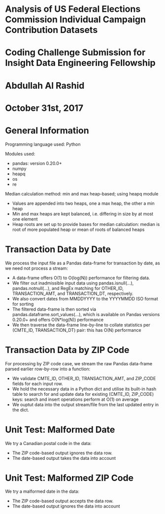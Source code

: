 
#	Analysis of US Federal Elections Commission Individual Campaign Contribution Datasets

#		Coding Challenge Submission for Insight Data Engineering Fellowship


	
#					Abdullah Al Rashid


#					October 31st, 2017



# General Information

Programming language used: Python

Modules used:
* pandas: version 0.20.0+
* numpy
* heapq
* os
* re

Median calculation method: min and max heap-based; using heapq module
* Values are appended into two heaps, one a max heap, the other a min heap
* Min and max heaps are kept balanced, i.e. differing in size by at most one element
* Heap roots are set up to provide bases for median calculation: median is root of more populated heap or mean of roots of balanced heaps


# Transaction Data by Date


We process the input file as a Pandas data-frame for transaction by date, as we need not process a stream:
* A data-frame offers O(1) to O(log(N)) performance for filtering data.
* We filter out inadmissible input data using pandas.isnull(...), pandas.notnull(...), and RegEx matching for OTHER_ID, TRANSACTION_AMT, and TRANSACTION_DT, respectively.
* We also convert dates from MMDDYYYY to the YYYYMMDD ISO format for sorting
* The filtered data-frame is then sorted via pandas.dataframe.sort_values(...), which is available on Pandas versions 0.20.0+ and offers O(N*log(N)) performance
* We then traverse the data-frame line-by-line to collate statistics per (CMTE_ID, TRANSACTION_DT) pair: this has O(N) performance



# Transaction Data by ZIP Code

For processing by ZIP code case, we stream the raw Pandas data-frame parsed earlier row-by-row into a function:
* We validate CMTE_ID, OTHER_ID, TRANSACTION_AMT, and ZIP_CODE fields for each input row.
* We hold the necessary data in a Python dict and utilise its built-in hash table to search for and update data for existing (CMTE_ID, ZIP_CODE) keys: search and insert operations perform at O(1) on average
* We ouptut data into the output stream/file from the last updated entry in the dict.



# Unit Test: Malformed Date

We try a Canadian postal code in the data:
* The ZIP code-based output ignores the data row.
* The date-based output takes the data into account


# Unit Test: Malformed ZIP Code

We try a malformed date in the data:
* The ZIP code-based output accepts the data row.
* The date-based output ignores the data into account

